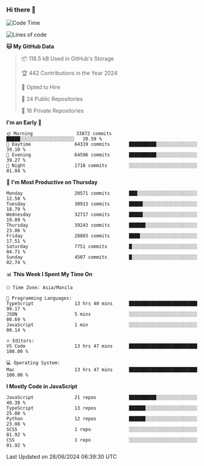 ### Hi there 👋

<!--START_SECTION:waka-->
![Code Time](http://img.shields.io/badge/Code%20Time-818%20hrs%2048%20mins-blue)

![Lines of code](https://img.shields.io/badge/From%20Hello%20World%20I%27ve%20Written-65.4%20million%20lines%20of%20code-blue)

**🐱 My GitHub Data** 

> 📦 118.5 kB Used in GitHub's Storage 
 > 
> 🏆 442 Contributions in the Year 2024
 > 
> 💼 Opted to Hire
 > 
> 📜 24 Public Repositories 
 > 
> 🔑 16 Private Repositories 
 > 
**I'm an Early 🐤** 

```text
🌞 Morning                33872 commits       █████░░░░░░░░░░░░░░░░░░░░   20.59 % 
🌆 Daytime                64319 commits       ██████████░░░░░░░░░░░░░░░   39.10 % 
🌃 Evening                64596 commits       ██████████░░░░░░░░░░░░░░░   39.27 % 
🌙 Night                  1718 commits        ░░░░░░░░░░░░░░░░░░░░░░░░░   01.04 % 
```
📅 **I'm Most Productive on Thursday** 

```text
Monday                   20571 commits       ███░░░░░░░░░░░░░░░░░░░░░░   12.50 % 
Tuesday                  30913 commits       █████░░░░░░░░░░░░░░░░░░░░   18.79 % 
Wednesday                32717 commits       █████░░░░░░░░░░░░░░░░░░░░   19.89 % 
Thursday                 39243 commits       ██████░░░░░░░░░░░░░░░░░░░   23.86 % 
Friday                   28803 commits       ████░░░░░░░░░░░░░░░░░░░░░   17.51 % 
Saturday                 7751 commits        █░░░░░░░░░░░░░░░░░░░░░░░░   04.71 % 
Sunday                   4507 commits        █░░░░░░░░░░░░░░░░░░░░░░░░   02.74 % 
```


📊 **This Week I Spent My Time On** 

```text
🕑︎ Time Zone: Asia/Manila

💬 Programming Languages: 
TypeScript               13 hrs 40 mins      █████████████████████████   99.17 % 
JSON                     5 mins              ░░░░░░░░░░░░░░░░░░░░░░░░░   00.69 % 
JavaScript               1 min               ░░░░░░░░░░░░░░░░░░░░░░░░░   00.14 % 

🔥 Editors: 
VS Code                  13 hrs 47 mins      █████████████████████████   100.00 % 

💻 Operating System: 
Mac                      13 hrs 47 mins      █████████████████████████   100.00 % 
```

**I Mostly Code in JavaScript** 

```text
JavaScript               21 repos            ██████████░░░░░░░░░░░░░░░   40.38 % 
TypeScript               13 repos            ██████░░░░░░░░░░░░░░░░░░░   25.00 % 
Python                   12 repos            ██████░░░░░░░░░░░░░░░░░░░   23.08 % 
SCSS                     1 repo              ░░░░░░░░░░░░░░░░░░░░░░░░░   01.92 % 
CSS                      1 repo              ░░░░░░░░░░░░░░░░░░░░░░░░░   01.92 % 
```




 Last Updated on 28/06/2024 06:39:30 UTC
<!--END_SECTION:waka-->
